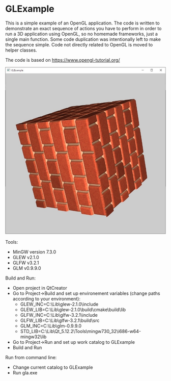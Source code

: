 # GLExample

This is a simple example of an OpenGL application. The code is written to demonstrate an exact sequence of actions you have to perform in order to run a 3D application using OpenGL, so no homemade frameworks, just a single main function. Some code duplication was intentionally left to make the sequence simple. Code not directly related to OpenGL is moved to helper classes.

The code is based on https://www.opengl-tutorial.org/

![Screenshot image](example.jpg)

Tools:

* MinGW version 7.3.0
* GLEW v2.1.0
* GLFW v3.2.1
* GLM v0.9.9.0

Build and Run:

* Open project in QtCreator
* Go to Project->Build and set up environement variables (change paths according to your environment):
  * GLEW_INC=C:\Lib\glew-2.1.0\include
  * GLEW_LIB=C:\Lib\glew-2.1.0\build\cmake\build\lib
  * GLFW_INC=C:\Lib\glfw-3.2.1\include
  * GLFW_LIB=C:\Lib\glfw-3.2.1\build\src
  * GLM_INC=C:\Lib\glm-0.9.9.0
  * STD_LIB=C:\Lib\Qt_5.12.2\Tools\mingw730_32\i686-w64-mingw32\lib
* Go to Project->Run and set up work catalog to GLExample
* Build and Run

Run from command line:
* Change current catalog to GLExample
* Run gla.exe
